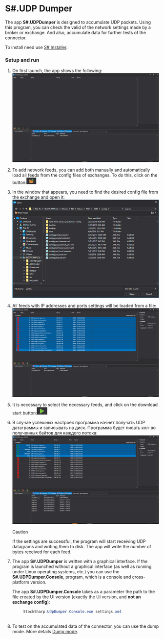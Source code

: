 # S\#.UDP Dumper

The app **S\#.UDPDumper** is designed to accumulate UDP packets. Using this program, you can check the valid of the network settings made by a broker or exchange. And also, accumulate data for further tests of the connector.

To install need use [S\#.Installer](SharpInstaller.md).

### Setup and run

1. On first launch, the app shows the following:![Dumper 1](../images/Dumper_1.png)
2. To add network feeds, you can add both manually and automatically load all feeds from the config files of exchanges. To do this, click on the button:![Dumper 2](../images/Dumper_2.png)
3. In the window that appears, you need to find the desired config file from the exchange and open it:![Dumper 3](../images/Dumper_3.png)
4. All feeds with IP addresses and ports settings will be loaded from a file:![Dumper 4](../images/Dumper_4.png)
5. It is necessary to select the necessary feeds, and click on the download start button:![Dumper 5](../images/Dumper_5.png)
6. В случае успешных настроек программа начнет получать UDP датаграммы и записывать на диск. Программа будет писать кол\-во полученных байтов для каждого потока:![Dumper 6](../images/Dumper_6.png)

   > [!CAUTION]
   > If the settings are successful, the program will start receiving UDP datagrams and writing them to disk. The app will write the number of bytes received for each feed.
7. The app **S\#.UDPDumper** is written with a graphical interface. If the program is launched without a graphical interface (as well as running under Linux operating systems, etc.) you can use the **S\#.UDPDumper.Console**, program, which is a console and cross\-platform version.

   The app **S\#.UDPDumper.Console** takes as a parameter the path to the file created by the UI version (exactly the UI version, and **not an exchange config**):

   ```cs
   		StockSharp.UdpDumper.Console.exe settings.xml
   		
   ```
8. To test on the accumulated data of the connector, you can use the dump mode. More details [Dump mode](FastDump.md).
